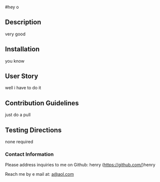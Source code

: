   #hey o 
## Description
very good

## Installation
you know

## User Story
well i have to do it

## Contribution Guidelines
just do a pull

## Testing Directions
none required

### Contact Information
Please address inquiries to me on Github: henry (https://github.com/)henry

Reach me by e mail at: a@aol.com
